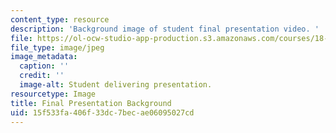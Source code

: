 ```yaml
---
content_type: resource
description: 'Background image of student final presentation video. '
file: https://ol-ocw-studio-app-production.s3.amazonaws.com/courses/18-821-project-laboratory-in-mathematics-spring-2013/15f533fa406f33dc7becae06095027cd_MIT18_821S13_final_pres_bg.jpg
file_type: image/jpeg
image_metadata:
  caption: ''
  credit: ''
  image-alt: Student delivering presentation.
resourcetype: Image
title: Final Presentation Background
uid: 15f533fa-406f-33dc-7bec-ae06095027cd
---
```

